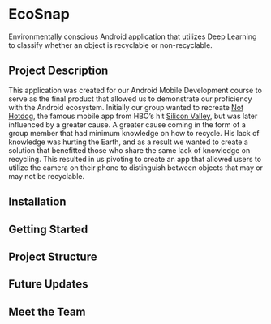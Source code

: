 # EcoSnap

Environmentally conscious Android application that utilizes Deep Learning to classify whether an object is recyclable or non-recyclable. 

## Project Description 

This application was created for our Android Mobile Development course to serve as the final product that allowed us to demonstrate our proficiency with the Android ecosystem. Initially our group wanted to recreate [Not Hotdog](https://itunes.apple.com/us/app/not-hotdog/id1212457521?mt=8), the famous mobile app from HBO’s hit [Silicon Valley](https://www.hbo.com/silicon-valley), but was later influenced by a greater cause. A greater cause coming in the form of a group member that had minimum knowledge on how to recycle. His lack of knowledge was hurting the Earth, and as a result we wanted to create a solution that benefitted those who share the same lack of knowledge on recycling. This resulted in us pivoting to create an app that allowed users to utilize the camera on their phone to distinguish between objects that may or may not be recyclable. 

## Installation

## Getting Started

## Project Structure

## Future Updates

## Meet the Team